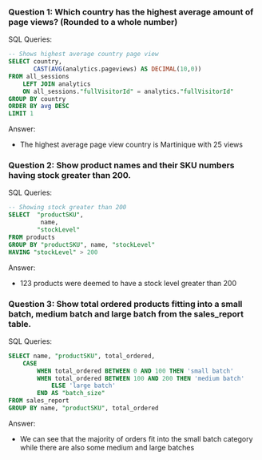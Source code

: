 ### **Question 1: Which country has the highest average amount of page views? (Rounded to a whole number)**

SQL Queries:
```SQL 
-- Shows highest average country page view
SELECT country,
	   CAST(AVG(analytics.pageviews) AS DECIMAL(10,0))
FROM all_sessions
	LEFT JOIN analytics
	ON all_sessions."fullVisitorId" = analytics."fullVisitorId"
GROUP BY country 
ORDER BY avg DESC
LIMIT 1
```

Answer: 
- The highest average page view country is Martinique with 25 views



### **Question 2: Show product names and their SKU numbers having stock greater than 200.**

SQL Queries:
```SQL
-- Showing stock greater than 200 
SELECT  "productSKU",
		 name,
		"stockLevel"
FROM products
GROUP BY "productSKU", name, "stockLevel"
HAVING "stockLevel" > 200
```

Answer: 
- 123 products were deemed to have a stock level greater than 200



### **Question 3: Show total ordered products fitting into a small batch, medium batch and large batch from the sales_report table.**

SQL Queries:
```SQL
SELECT name, "productSKU", total_ordered,
	CASE
		WHEN total_ordered BETWEEN 0 AND 100 THEN 'small batch'
		WHEN total_ordered BETWEEN 100 AND 200 THEN 'medium batch'
			ELSE 'large batch'
		END AS "batch_size"
FROM sales_report
GROUP BY name, "productSKU", total_ordered
```

Answer:
- We can see that the majority of orders fit into the small batch category while there are also some medium and large batches
